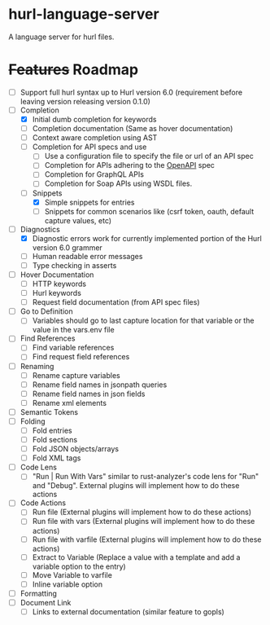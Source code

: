 # hurl-language-server

A language server for hurl files.

# ~~Features~~ Roadmap

- [ ] Support full hurl syntax up to Hurl version 6.0 (requirement before leaving version releasing version 0.1.0)
- [ ] Completion
  - [x] Initial dumb completion for keywords
  - [ ] Completion documentation (Same as hover documentation)
  - [ ] Context aware completion using AST
  - [ ] Completion for API specs and use
    - [ ] Use a configuration file to specify the file or url of an API spec
    - [ ] Completion for APIs adhering to the [OpenAPI](https://spec.openapis.org/) spec
    - [ ] Completion for GraphQL APIs
    - [ ] Completion for Soap APIs using WSDL files.
  - [ ] Snippets
    - [x] Simple snippets for entries
    - [ ] Snippets for common scenarios like (csrf token, oauth, default capture values, etc)
- [ ] Diagnostics
  - [x] Diagnostic errors work for currently implemented portion of the Hurl version 6.0 grammer
  - [ ] Human readable error messages
  - [ ] Type checking in asserts
- [ ] Hover Documentation
  - [ ] HTTP keywords
  - [ ] Hurl keywords
  - [ ] Request field documentation (from API spec files)
- [ ] Go to Definition
  - [ ] Variables should go to last capture location for that variable or the value in the vars.env file
- [ ] Find References
  - [ ] Find variable references
  - [ ] Find request field references
- [ ] Renaming
  - [ ] Rename capture variables
  - [ ] Rename field names in jsonpath queries
  - [ ] Rename field names in json fields
  - [ ] Rename xml elements
- [ ] Semantic Tokens
- [ ] Folding
  - [ ] Fold entries
  - [ ] Fold sections
  - [ ] Fold JSON objects/arrays
  - [ ] Fold XML tags
- [ ] Code Lens
  - [ ] "Run | Run With Vars" similar to rust-analyzer's code lens for "Run" and "Debug".
        External plugins will implement how to do these actions
- [ ] Code Actions
  - [ ] Run file (External plugins will implement how to do these actions)
  - [ ] Run file with vars (External plugins will implement how to do these actions)
  - [ ] Run file with varfile (External plugins will implement how to do these actions)
  - [ ] Extract to Variable (Replace a value with a template and add a variable option to the entry)
  - [ ] Move Variable to varfile
  - [ ] Inline variable option
- [ ] Formatting
- [ ] Document Link
  - [ ] Links to external documentation (similar feature to gopls)
